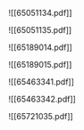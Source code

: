 ![[65051134.pdf]]

![[65051135.pdf]]

![[65189014.pdf]]

![[65189015.pdf]]

![[65463341.pdf]]

![[65463342.pdf]]

![[65721035.pdf]]